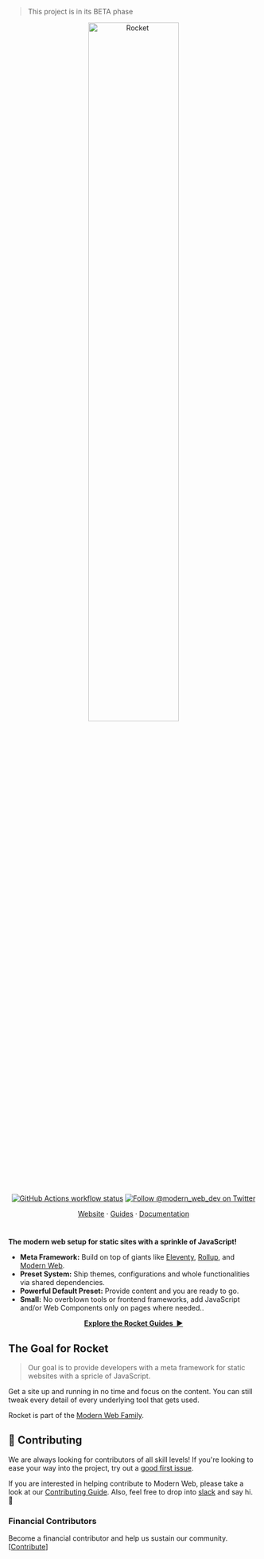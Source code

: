 > This project is in its BETA phase

<p align="center">
  <img
    width="60%"
    src="./assets/logo.png"
    alt="Rocket"
  />
</p>

<p align="center">
  <a href="https://github.com/modernweb-dev/rocket/actions"
    ><img
      src="https://img.shields.io/github/workflow/status/modernweb-dev/rocket/Release/main?label=workflow&style=flat-square"
      alt="GitHub Actions workflow status"
  /></a>
  <a href="https://twitter.com/modern_web_dev"
    ><img
      src="https://img.shields.io/badge/twitter-@modern_web_dev-1DA1F3?style=flat-square"
      alt="Follow @modern_web_dev on Twitter"
  /></a>
</p>

<p align="center">
  <a href="https://rocket.modern-web.dev">Website</a>
  ·
  <a href="https://rocket.modern-web.dev/guides/">Guides</a>
  ·
  <a href="https://rocket.modern-web.dev/docs/">Documentation</a>
</p>

<h1></h1>

**The modern web setup for static sites with a sprinkle of JavaScript!**

- **Meta Framework:** Build on top of giants like <a href="https://www.11ty.dev/">Eleventy</a>, <a href="https://rollupjs.org/">Rollup</a>, and <a href="https://www.modern-web.dev/">Modern Web</a>.
- **Preset System:** Ship themes, configurations and whole functionalities via shared dependencies.
- **Powerful Default Preset:** Provide content and you are ready to go.
- **Small:** No overblown tools or frontend frameworks, add JavaScript and/or Web Components only on pages where needed..

<p align="center">
  <a href="https://rocket.modern-web.dev/guides/"><strong>Explore the Rocket Guides&nbsp;&nbsp;▶</strong></a>
</p>

## The Goal for Rocket

> Our goal is to provide developers with a meta framework for static websites with a spricle of JavaScript.

Get a site up and running in no time and focus on the content.
You can still tweak every detail of every underlying tool that gets used.

Rocket is part of the [Modern Web Family](https://twitter.com/modern_web_dev).

## 🤝 Contributing

We are always looking for contributors of all skill levels! If you're looking to ease your way into the project, try out a [good first issue](https://github.com/modernweb-dev/rocket/issues?q=is%3Aissue+is%3Aopen+label%3A%22good+first+issue%22).

If you are interested in helping contribute to Modern Web, please take a look at our [Contributing Guide](https://github.com/modernweb-dev/rocket/blob/main/CONTRIBUTING.md). Also, feel free to drop into [slack](https://rocket.modern-web.dev/discover/slack/) and say hi. 👋

### Financial Contributors

Become a financial contributor and help us sustain our community. [[Contribute](https://opencollective.com/modern-web/contribute)]
